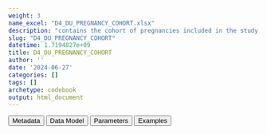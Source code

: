 ```yaml
---
weight: 3
name_excel: "D4_DU_PREGNANCY_COHORT.xlsx"
description: "contains the cohort of pregnancies included in the study, including both those with MS and those without MS, as described in section 4.1 of DP3_SAP_DU_MS_V2.2. It is obtained from D3_DU_selection_criteria_from_pregnancies_to_DU_PREGNANCY-COHORT by excluding all pregnancies with at least one of the exclusion criteria == 1"
slug: "D4_DU_PREGNANCY_COHORT"
datetime: 1.7194827e+09
title: D4_DU_PREGNANCY_COHORT
author: ''
date: '2024-06-27'
categories: []
tags: []
archetype: codebook
output: html_document
---
```


<div class="tab">
<button class="tablinks" onclick="openCity(event, &#39;Metadata&#39;)" id="defaultOpen">Metadata</button>
<button class="tablinks" onclick="openCity(event, &#39;Data Model&#39;)">Data Model</button>
<button class="tablinks" onclick="openCity(event, &#39;Parameters&#39;)">Parameters</button>
<button class="tablinks" onclick="openCity(event, &#39;Examples&#39;)">Examples</button>
</div>
<div class="tabcontent"></div>
